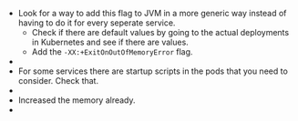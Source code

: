 - Look for a way to add this flag to JVM in a more generic way instead of having to do it for every seperate service.
	- Check if there are default values by going to the actual deployments in Kubernetes and see if there are values.
	- Add the `-XX:+ExitOnOutOfMemoryError` flag.
-
- For some services there are startup scripts in the pods that you need to consider. Check that.
-
- Increased the memory already.
-